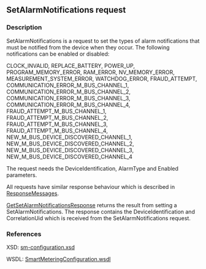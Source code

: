 ## SetAlarmNotifications request

### Description
SetAlarmNotifications is a request to set the types of alarm notifications that must be notified from the device when they occur.
The following notifications can be enabled or disabled:

CLOCK_INVALID, REPLACE_BATTERY, POWER_UP, PROGRAM_MEMORY_ERROR, RAM_ERROR, NV_MEMORY_ERROR, MEASUREMENT_SYSTEM_ERROR, WATCHDOG_ERROR, FRAUD_ATTEMPT, COMMUNICATION_ERROR_M_BUS_CHANNEL_1, COMMUNICATION_ERROR_M_BUS_CHANNEL_2, COMMUNICATION_ERROR_M_BUS_CHANNEL_3, COMMUNICATION_ERROR_M_BUS_CHANNEL_4, FRAUD_ATTEMPT_M_BUS_CHANNEL_1, FRAUD_ATTEMPT_M_BUS_CHANNEL_2, FRAUD_ATTEMPT_M_BUS_CHANNEL_3, FRAUD_ATTEMPT_M_BUS_CHANNEL_4, NEW_M_BUS_DEVICE_DISCOVERED_CHANNEL_1, NEW_M_BUS_DEVICE_DISCOVERED_CHANNEL_2, NEW_M_BUS_DEVICE_DISCOVERED_CHANNEL_3, NEW_M_BUS_DEVICE_DISCOVERED_CHANNEL_4

The request needs the DeviceIdentification, AlarmType and Enabled parameters.

All requests have similar response behaviour which is described in [ResponseMessages](./ResponseMessages.md).

[GetSetAlarmNotificationsResponse](GetSetAlarmNotificationsResponse.md) returns the result from setting a SetAlarmNotifications. The response contains the DeviceIdentification and CorrelationUid which is received from the SetAlarmNotifications request.

### References

XSD: [sm-configuration.xsd](https://github.com/OSGP/Platform/blob/development/osgp-adapter-ws-smartmetering/src/main/webapp/WEB-INF/wsdl/smartmetering/schemas/sm-configuration.xsd)

WSDL: [SmartMeteringConfiguration.wsdl](https://github.com/OSGP/Platform/blob/development/osgp-adapter-ws-smartmetering/src/main/webapp/WEB-INF/wsdl/smartmetering/SmartMeteringConfiguration.wsdl)


